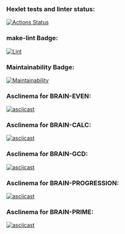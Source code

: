 ### Hexlet tests and linter status:

[![Actions Status](https://github.com/DamirFM/frontend-project-lvl1/workflows/hexlet-check/badge.svg)](https://github.com/DamirFM/frontend-project-lvl1/actions)

### make-lint Badge:

[![Lint](https://github.com/DamirFM/frontend-project-lvl1/workflows/make-lint/badge.svg)](https://github.com/DamirFM/frontend-project-lvl1/actions)

### Maintainability Badge:
[![Maintainability](https://api.codeclimate.com/v1/badges/6625d39ccf04938eabca/maintainability)](https://codeclimate.com/github/DamirFM/frontend-project-lvl1/maintainability)

### Asclinema for BRAIN-EVEN:
[![asciicast](https://asciinema.org/a/hnXNHX53yVoeXyyvHs7Sqqoak.svg)](https://asciinema.org/a/hnXNHX53yVoeXyyvHs7Sqqoak)

### Asclinema for BRAIN-CALC:
[![asciicast](https://asciinema.org/a/KSQ7ajGTjplmCVb3FS5kht18r.svg)](https://asciinema.org/a/KSQ7ajGTjplmCVb3FS5kht18r)

### Asclinema for BRAIN-GCD:
[![asciicast](https://asciinema.org/a/ATHYbdJENFcDGNmQUANAq8Uev.svg)](https://asciinema.org/a/ATHYbdJENFcDGNmQUANAq8Uev)

### Asclinema for BRAIN-PROGRESSION:
[![asciicast](https://asciinema.org/a/0FmtYDsBKjN6LDLl3THGCcpgU.svg)](https://asciinema.org/a/0FmtYDsBKjN6LDLl3THGCcpgU)

### Asclinema for BRAIN-PRIME:
[![asciicast](https://asciinema.org/a/y2aj2uRJrtZQkOV747h0MBzxz.svg)](https://asciinema.org/a/y2aj2uRJrtZQkOV747h0MBzxz)